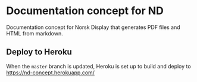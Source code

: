 # Documentation concept for ND
Documentation concept for Norsk Display that generates PDF files and HTML from markdown. 

## Deploy to Heroku
When the `master` branch is updated, Heroku is set up to build and deploy to https://nd-concept.herokuapp.com/